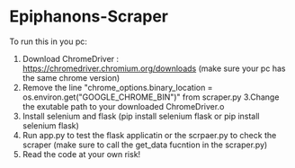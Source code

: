 # Epiphanons-Scraper

To run this in you pc:
  1. Download ChromeDriver : https://chromedriver.chromium.org/downloads (make sure your pc has the same chrome version)
  2. Remove the line "chrome_options.binary_location = os.environ.get("GOOGLE_CHROME_BIN")" from scraper.py
  3.Change the exutable path to your downloaded ChromeDriver.o
  4. Install selenium and flask (pip install selenium flask or pip install selenium flask)
  5. Run app.py to test the flask applicatin or the scrpaer.py to check the scraper (make sure to call the get_data fucntion in the scraper.py)
  6. Read the code at your own risk!
  
